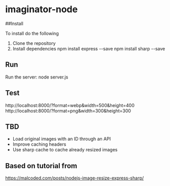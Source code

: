 # imaginator-node

##Install

To install do the following

1) Clone the repository
2) Install dependencies
npm install express --save
npm install sharp --save

## Run
Run the server:
node server.js

## Test
http://localhost:8000/?format=webp&width=500&height=400
http://localhost:8000/?format=png&width=300&height=300

## TBD

- Load original images with an ID through an API
- Improve caching headers
- Use sharp cache to cache already resized images

## Based on tutorial from
https://malcoded.com/posts/nodejs-image-resize-express-sharp/





